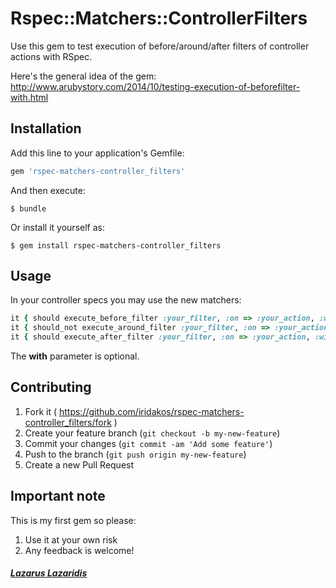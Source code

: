 # Rspec::Matchers::ControllerFilters

Use this gem to test execution of before/around/after filters of controller actions with RSpec.

Here's the general idea of the gem:
http://www.arubystory.com/2014/10/testing-execution-of-beforefilter-with.html

## Installation

Add this line to your application's Gemfile:

```ruby
gem 'rspec-matchers-controller_filters'
```

And then execute:

    $ bundle

Or install it yourself as:

    $ gem install rspec-matchers-controller_filters

## Usage

In your controller specs you may use the new matchers:

```ruby
it { should execute_before_filter :your_filter, :on => :your_action, :with => { :parameter_name => 'parameter_value'} }
it { should_not execute_around_filter :your_filter, :on => :your_action, :with => { :parameter_name => 'parameter_value'} }
it { should execute_after_filter :your_filter, :on => :your_action, :with => { :parameter_name => 'parameter_value'} }
```

The **with** parameter is optional.

## Contributing

1. Fork it ( https://github.com/iridakos/rspec-matchers-controller_filters/fork )
2. Create your feature branch (`git checkout -b my-new-feature`)
3. Commit your changes (`git commit -am 'Add some feature'`)
4. Push to the branch (`git push origin my-new-feature`)
5. Create a new Pull Request

## Important note
This is my first gem so please:
1. Use it at your own risk
2. Any feedback is welcome!

##### [**Lazarus Lazaridis**](http://twitter.com/arubystory)
